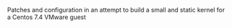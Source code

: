 Patches and configuration in an attempt to build a small and static kernel for a Centos 7.4 VMware guest

